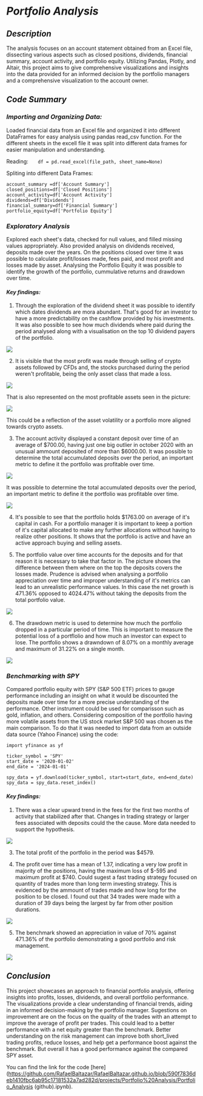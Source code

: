 # *Portfolio Analysis*

## *Description* 
  The analysis focuses on an account statement obtained from an Excel file, dissecting various aspects such as closed positions, dividends, financial summary, account activity, and portfolio equity. Utilizing Pandas, Plotly, and Altair, this project aims to give comprehensive visualizations and insights into the data provided for an informed decision by the portfolio managers and a comprehensive visualization to the account owner.

## *Code Summary*

### *Importing and Organizing Data:* 
  Loaded financial data from an Excel file and organized it into different DataFrames for easy analysis using pandas read_csv function. For the different sheets in the excell file it was split into different data frames for easier manipulation and understanding. 

Reading:
```    df = pd.read_excel(file_path, sheet_name=None) ```

Spliting into different Data Frames:
```
account_summary =df['Account Summary']
closed_positions=df['Closed Positions']
account_activity=df['Account Activity']
dividends=df['Dividends']
financial_summary=df['Financial Summary']
portfolio_equity=df['Portfolio Equity'] 
```
### *Exploratory Analysis* 
  Explored each sheet's data, checked for null values, and filled missing values appropriately. Also provided analysis on dividends received, deposits made over the years. On the positions closed over time it was possible to calculate profit/losses made, fees paid, and most profit and losses made by asset. Analysing the Portfolio Equity it was possible to identify the growth of the portfolio, cummulative returns and drawdown over time.

#### *Key findings:*
1. Through the exploration of the dividend sheet it was possible to identify which dates dividends are mora abundant. That's good for an investor to have a more predictability on the cashflow provided by his investments. It was also possible to see how much dividends where paid during the period analysed along with a visualisation on the top 10 dividend payers of the portfolio.

<img src="images/top_ten_div.png?raw=true"/>

2. It is visible that the most profit was made through selling of crypto assets followed by CFDs and, the stocks purchased during the period weren't profitable, being the only asset class that made a loss.

<img src="images/amount_by_asset.png?raw=true"/>


  That is also represented on the most profitable assets seen in the picture:

<img src="images/profit_by_asset.png?raw=true"/>


  This could be a reflection of the asset volatility or a portfolio more aligned towards crypto assets. 

3. The account activity displayed a constant deposit over time of an average of $700.00, having just one big outlier in october 2020 with an unusual ammount deposited of more than $6000.00. It was possible to determine the total accumulated deposits over the period, an important metric to define it the portfolio was profitable over time.

<img src="images/deposits.png?raw=true"/>

It was possible to determine the total accumulated deposits over the period, an important metric to define it the portfolio was profitable over time.

<img src="images/total_deposits.png?raw=true"/>

4. It's possible to see that the portfolio holds $1763.00 on average of it's capital in cash. For a portfolio manager it is important to keep a portion of it's capital allocated to make any further allocations without having to realize other positions. It shows that the portfolio is active and have an active approach buying and selling assets.

5. The portfolio value over time accounts for the deposits and for that reason it is necessary to take that factor in. The picture shows the difference between them where on the top the deposits covers the losses made. Prudence is advised when analysing a portfolio appreciation over time and improper understanding of it's metrics can lead to an unrealistic performance values. In this case the net growth is 471.36% opposed to 4024.47% without taking the deposits from the total portfolio value.

<img src="images/comparison_portfolio_value.png?raw=true"/>

6. The drawdown metric is used to determine how much the portfolio dropped in a particular period of time. This is important to measure the potential loss of a portflolio and how much an investor can expect to lose. The portfolio shows a drawndown of 8.07% on a monthly average and maximum of 31.22% on a single month. 

<img src="images/drawdown.png?raw=true"/>

### *Benchmarking with SPY* 
  Compared portfolio equity with SPY (S&P 500 ETF) prices to gauge performance including an insight on what it would be discounted the deposits made over time for a more precise understanding of the performance. Other instrument could be used for comparisson such as gold, inflation, and others. Considering composition of the portfolio having more volatile assets from the US stock market S&P 500 was chosen as the main comparison. To do that it was needed to import data from an outside data source (Yahoo Finance) using the code:

```
import yfinance as yf

ticker_symbol = 'SPY'
start_date = '2020-01-02'
end_date = '2024-01-01'

spy_data = yf.download(ticker_symbol, start=start_date, end=end_date)
spy_data = spy_data.reset_index()
```
#### *Key findings:*
1. There was a clear upward trend in the fees for the first two months of activity that stabilized after that. Changes in trading strategy or larger fees associated with deposits could the the cause. More data needed to support the hypothesis.

<img src="images/fees.png?raw=true"/>

3. The total profit of the portfolio in the period was $4579.

4. The profit over time has a mean of  1.37, indicating a very low profit in majority of the positions, having the maximum loss of $-595 and maximum profit at $740. Could sugest a fast trading strategy focused on quantity of trades more than long term investing strategy. This is evidenced by the ammount of trades made and how long for the position to be closed. I found out that 34 trades were made with a duration of 39 days being the largest by far from other position durations.

<img src="images/longest_positions.JPG?raw=true"/>

5. The benchmark showed an appreciation in value of 70% against 471.36% of the portfolio demonstrating a good portfolio and risk management.

<img src="images/portvsspy.JPG?raw=true"/>


## *Conclusion* 
  This project showcases an approach to financial portfolio analysis, offering insights into profits, losses, dividends, and overall portfolio performance. The visualizations provide a clear understanding of financial trends, aiding in an informed decision-making by the portfolio manager. 
  Sugestions on improvement are on the focus on the quality of the trades with an attempt to improve the average of profit per trades. This could lead to a better performance with a net equity greater than the benchmark.
  Better understanding on the risk management can improve both short_lived trading profits, reduce losses, and help get a performance boost against the benchmark. But overall it has a good performance against the compared SPY asset. 


You can find the link for the code [here](https://github.com/RafaelBaltazar/RafaelBaltazar.github.io/blob/590f7836deb1410fbc6ab95c17181532a7ad282d/projects/Portfolio%20Analysis/Portfolio_Analysis (github).ipynb).
